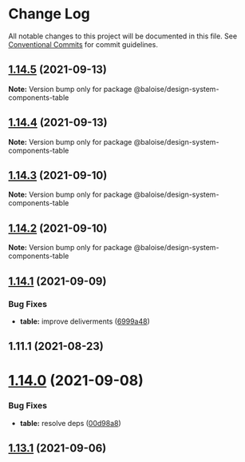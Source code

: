 # Change Log

All notable changes to this project will be documented in this file.
See [Conventional Commits](https://conventionalcommits.org) for commit guidelines.

## [1.14.5](https://github.com/baloise/design-system/compare/v1.14.4...v1.14.5) (2021-09-13)

**Note:** Version bump only for package @baloise/design-system-components-table





## [1.14.4](https://github.com/baloise/design-system/compare/v1.14.3...v1.14.4) (2021-09-13)

**Note:** Version bump only for package @baloise/design-system-components-table





## [1.14.3](https://github.com/baloise/design-system/compare/v1.14.2...v1.14.3) (2021-09-10)

**Note:** Version bump only for package @baloise/design-system-components-table





## [1.14.2](https://github.com/baloise/design-system/compare/v1.14.1...v1.14.2) (2021-09-10)

**Note:** Version bump only for package @baloise/design-system-components-table





## [1.14.1](https://github.com/baloise/design-system/compare/v1.14.0...v1.14.1) (2021-09-09)


### Bug Fixes

* **table:** improve deliverments ([6999a48](https://github.com/baloise/design-system/commit/6999a48130876fd583e9657e12dd89226855b916))



## 1.11.1 (2021-08-23)





# [1.14.0](https://github.com/baloise/design-system/compare/v1.13.3...v1.14.0) (2021-09-08)


### Bug Fixes

* **table:** resolve deps ([00d98a8](https://github.com/baloise/design-system/commit/00d98a896a6961a0e7b3e8f6e82e3ba736421909))



## [1.13.1](https://github.com/baloise/design-system/compare/v1.12.3...v1.13.1) (2021-09-06)
